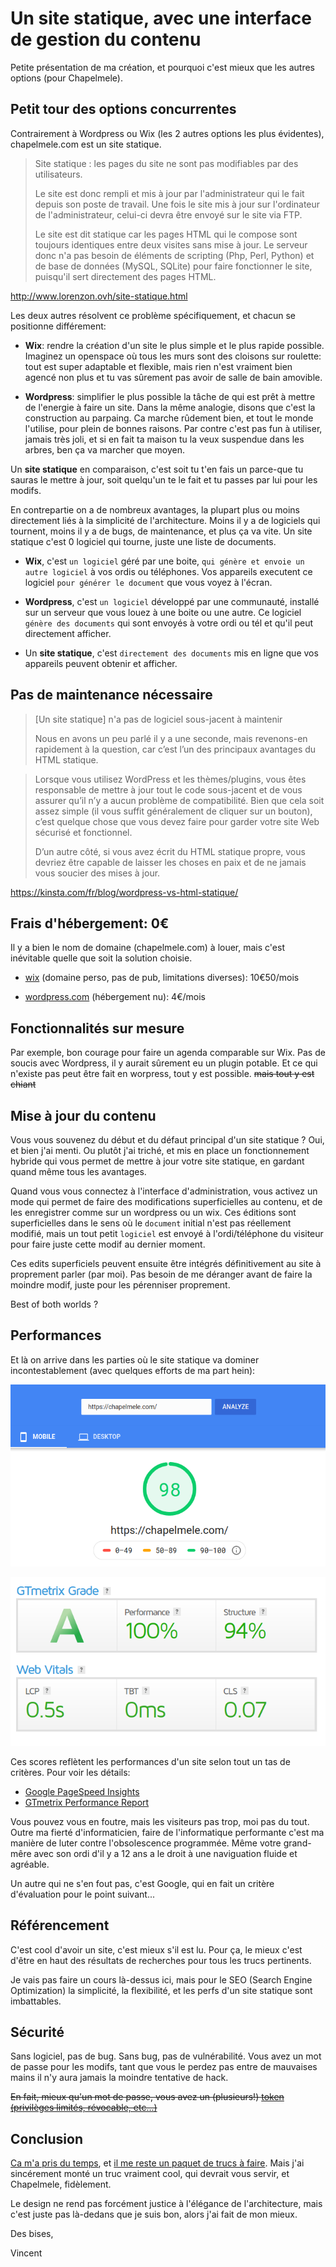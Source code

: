 # Un site statique, avec une interface de gestion du contenu

Petite présentation de ma création, et pourquoi c'est mieux que les autres options (pour Chapelmele).

## Petit tour des options concurrentes

Contrairement à Wordpress ou Wix (les 2 autres options les plus évidentes), chapelmele.com est un site statique.


> Site statique : les pages du site ne sont pas modifiables par des utilisateurs. 
> 
> Le site est donc rempli et mis à jour par l'administrateur qui le fait depuis son poste de travail. Une fois le site mis à jour sur l'ordinateur de l'administrateur, celui-ci devra être envoyé sur le site via FTP. 
> 
> Le site est dit statique car les pages HTML qui le compose sont toujours identiques entre deux visites sans mise à jour. Le serveur donc n'a pas besoin de éléments de scripting (Php, Perl, Python) et de base de données (MySQL, SQLite) pour faire fonctionner le site, puisqu'il sert directement des pages HTML.

http://www.lorenzon.ovh/site-statique.html

Les deux autres résolvent ce problème spécifiquement, et chacun se positionne différement:

* **Wix**: rendre la création d'un site le plus simple et le plus rapide possible. Imaginez un openspace où tous les murs sont des cloisons sur roulette: tout est super adaptable et flexible, mais rien n'est vraiment bien agencé non plus et tu vas sûrement pas avoir de salle de bain amovible.

* **Wordpress**: simplifier le plus possible la tâche de qui est prêt à mettre de l'energie à faire un site. Dans la même analogie, disons que c'est la construction au parpaing. Ca marche rûdement bien, et tout le monde l'utilise, pour plein de bonnes raisons. Par contre c'est pas fun à utiliser, jamais très joli, et si en fait ta maison tu la veux suspendue dans les arbres, ben ça va marcher que moyen.

Un **site statique** en comparaison, c'est soit tu t'en fais un parce-que tu sauras le mettre à jour, soit quelqu'un te le fait et tu passes par lui pour les modifs. 

En contrepartie on a de nombreux avantages, la plupart plus ou moins directement liés à la simplicité de l'architecture. Moins il y a de logiciels qui tournent, moins il y a de bugs, de maintenance, et plus ça va vite. Un site statique c'est 0 logiciel qui tourne, juste une liste de documents.

* **Wix**, c'est `un logiciel` géré par une boite, `qui génère et envoie un autre logiciel` à vos ordis ou téléphones. Vos appareils executent ce logiciel `pour générer le document` que vous voyez à l'écran.

* **Wordpress**, c'est `un logiciel` développé par une communauté, installé sur un serveur que vous louez à une boite ou une autre. Ce logiciel `génère des documents` qui sont envoyés à votre ordi ou tél et qu'il peut directement afficher.

* Un **site statique**, c'est `directement des documents` mis en ligne que vos appareils peuvent obtenir et afficher.

## Pas de maintenance nécessaire


> [Un site statique] n'a pas de logiciel sous-jacent à maintenir
> 
> Nous en avons un peu parlé il y a une seconde, mais revenons-en rapidement à la question, car c’est l’un des principaux avantages du HTML statique.

> Lorsque vous utilisez WordPress et les thèmes/plugins, vous êtes responsable de mettre à jour tout le code sous-jacent et de vous assurer qu’il n’y a aucun problème de compatibilité. Bien que cela soit assez simple (il vous suffit généralement de cliquer sur un bouton), c’est quelque chose que vous devez faire pour garder votre site Web sécurisé et fonctionnel.
> 
> D’un autre côté, si vous avez écrit du HTML statique propre, vous devriez être capable de laisser les choses en paix et de ne jamais vous soucier des mises à jour.


https://kinsta.com/fr/blog/wordpress-vs-html-statique/

## Frais d'hébergement: 0€

Il y a bien le nom de domaine (chapelmele.com) à louer, mais c'est inévitable quelle que soit la solution choisie.

* [wix](https://www.wix.com/upgrade/website) (domaine perso, pas de pub, limitations diverses): 10€50/mois

* [wordpress.com](https://wordpress.com/pricing/) (hébergement nu): 4€/mois


## Fonctionnalités sur mesure

Par exemple, bon courage pour faire un agenda comparable sur Wix. Pas de soucis avec Wordpress, il y aurait sûrement eu un plugin potable. Et ce qui n'existe pas peut être fait en worpress, tout y est possible. ~~mais tout y est chiant~~


## Mise à jour du contenu

Vous vous souvenez du début et du défaut principal d'un site statique ? Oui, et bien j'ai menti. Ou plutôt j'ai triché, et mis en place un fonctionnement hybride qui vous permet de mettre à jour votre site statique, en gardant quand même tous les avantages.

Quand vous vous connectez à l'interface d'administration, vous activez un mode qui permet de faire des modifications superficielles au contenu, et de les enregistrer comme sur un wordpress ou un wix. Ces éditions sont superficielles dans le sens où le `document` initial n'est pas réellement modifié, mais un tout petit `logiciel` est envoyé à l'ordi/téléphone du visiteur pour faire juste cette modif au dernier moment.

Ces edits superficiels peuvent ensuite être intégrés définitivement au site à proprement parler (par moi). Pas besoin de me déranger avant de faire la moindre modif, juste pour les pérenniser proprement.

Best of both worlds ?


## Performances

Et là on arrive dans les parties où le site statique va dominer incontestablement (avec quelques efforts de ma part hein):


![screenshot google pagespeed insight 98%](https://raw.githubusercontent.com/centime/chapelmele/main/readme-imgs/pagespeedinsight-98-2021-02-09.png "google pagespeed insight 98%")


![screenshot gtmetrix performances 100%](https://raw.githubusercontent.com/centime/chapelmele/main/readme-imgs/gtmetrix-100-2021-02-09.png "gtmetrix performances 100%")

Ces scores reflètent les performances d'un site selon tout un tas de critères. Pour voir les détails:

* [Google PageSpeed Insights](https://developers.google.com/speed/pagespeed/insights/?url=https%3A%2F%2Fchapelmele.com%2F&tab=mobile)
* [GTmetrix Performance Report](https://gtmetrix.com/reports/chapelmele.com/5gsIf3SK/)

Vous pouvez vous en foutre, mais les visiteurs pas trop, moi pas du tout. Outre ma fierté d'informaticien, faire de l'informatique performante c'est ma manière de luter contre l'obsolescence programmée. Même votre grand-mêre avec son ordi d'il y a 12 ans a le droit à une naviguation fluide et agréable.

Un autre qui ne s'en fout pas, c'est Google, qui en fait un critère d'évaluation pour le point suivant...


## Référencement

C'est cool d'avoir un site, c'est mieux s'il est lu. Pour ça, le mieux c'est d'être en haut des résultats de recherches pour tous les trucs pertinents.

Je vais pas faire un cours là-dessus ici, mais pour le SEO (Search Engine Optimization) la simplicité, la flexibilité, et les perfs d'un site statique sont imbattables.


## Sécurité

Sans logiciel, pas de bug. Sans bug, pas de vulnérabilité. Vous avez un mot de passe pour les modifs, tant que vous le perdez pas entre de mauvaises mains il n'y aura jamais la moindre tentative de hack.

~~En fait, mieux qu'un mot de passe, vous avez un (plusieurs!) [token (privilèges limités, révocable, etc...)](https://en.wikipedia.org/wiki/Access_token)~~


## Conclusion

[Ca m'a pris du temps](https://github.com/centime/chapelmele/commits/main), et [il me reste un paquet de trucs à faire](https://github.com/centime/chapelmele). Mais j'ai sincérement monté un truc vraiment cool, qui devrait vous servir, et Chapelmele, fidèlement.

Le design ne rend pas forcément justice à l'élégance de l'architecture, mais c'est juste pas là-dedans que je suis bon, alors j'ai fait de mon mieux.

Des bises,

Vincent

